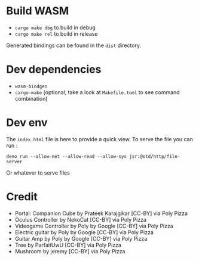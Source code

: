 # Build WASM

- `cargo make dbg` to build in debug
- `cargo make rel` to build in release

Generated bindings can be found in the `dist` directory.

# Dev dependencies

- `wasm-bindgen`
- `cargo-make` (optional, take a look at `Makefile.toml` to see command combination)

# Dev env

The `index.html` file is here to provide a quick view.
To serve the file you can run :

```
deno run --allow-net --allow-read --allow-sys jsr:@std/http/file-server
```

Or whatever to serve files

# Credit

- Portal: Companion Cube by Prateek Karajgikar [CC-BY] via Poly Pizza
- Oculus Controller by NekoCat [CC-BY] via Poly Pizza
- Videogame Controller by Poly by Google [CC-BY] via Poly Pizza
- Electric guitar by Poly by Google [CC-BY] via Poly Pizza
- Guitar Amp by Poly by Google [CC-BY] via Poly Pizza
- Tree by ParfaitUwU [CC-BY] via Poly Pizza
- Mushroom by jeremy [CC-BY] via Poly Pizza
